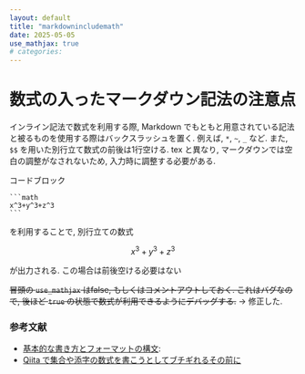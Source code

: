 ```yaml
---
layout: default
title: "markdownincludemath"
date: 2025-05-05
use_mathjax: true
# categories:
---
```


# 数式の入ったマークダウン記法の注意点

インライン記法で数式を利用する際, Markdown でもともと用意されている記法と被るものを使用する際はバックスラッシュを置く. 例えば, `*`, `~`, `_` など.
また, `$$` を用いた別行立て数式の前後は1行空ける. tex と異なり, マークダウンでは空白の調整がなされないため, 入力時に調整する必要がある.

コードブロック
````
```math
x^3+y^3+z^3
```
````
を利用することで, 別行立ての数式
```math
x^3+y^3+z^3
```
が出力される. この場合は前後空ける必要はない

~~冒頭の `use_mathjax` はfalse, もしくはコメントアウトしておく. これはバグなので, 後ほど `true` の状態で数式が利用できるようにデバッグする.~~
-> 修正した. 

### 参考文献
- [基本的な書き方とフォーマットの構文](https://docs.github.com/ja/get-started/writing-on-github/getting-started-with-writing-and-formatting-on-github/basic-writing-and-formatting-syntax):
- [Qiita で集合や添字の数式を書こうとしてブチギれるその前に](https://qiita.com/BlueRayi/items/7965798ba1127d269ebb)
